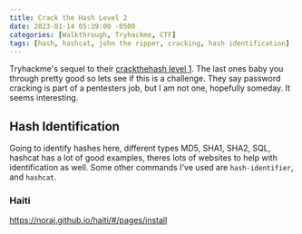 ```yaml
---
title: Crack the Hash Level 2
date: 2023-01-14 05:39:00 -0500
categories: [Walkthrough, Tryhackme, CTF]
tags: [hash, hashcat, john the ripper, cracking, hash identification]
---
```


Tryhackme's sequel to their [crackthehash level 1](https://tryhackme.com/room/crackthehash). The last ones baby you through pretty good so lets see if this is a challenge. They say password cracking is part of a pentesters job, but I am not one, hopefully someday. It seems interesting.

## Hash Identification

Going to identify hashes here, different types MD5, SHA1, SHA2, SQL, hashcat has a lot of good examples, theres lots of websites to help with identification as well. Some other commands I've used are `hash-identifier`, and `hashcat`.

### Haiti

https://noraj.github.io/haiti/#/pages/install
